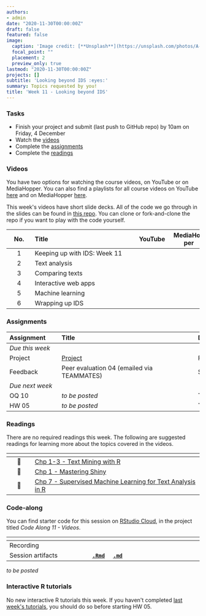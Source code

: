```yaml
---
authors:
- admin
date: "2020-11-30T00:00:00Z"
draft: false
featured: false
image:
  caption: 'Image credit: [**Unsplash**](https://unsplash.com/photos/A-NVHPka9Rk)'
  focal_point: ""
  placement: 2
  preview_only: true
lastmod: "2020-11-30T00:00:00Z"
projects: []
subtitle: 'Looking beyond IDS :eyes:'
summary: Topics requested by you!
title: 'Week 11 - Looking beyond IDS'
---
```


### Tasks

- Finish your project and submit (last push to GitHub repo) by 10am on Friday, 4 December
- Watch the [videos](/post/11-week/#videos)
- Complete the [assignments](/post/11-week/#assignments)
- Complete the [readings](/post/11-week/#readings)

### Videos

You have two options for watching the course videos, on YouTube or on MediaHopper. You can also find a playlists for all course videos on YouTube [here](https://www.youtube.com/playlist?list=PLNUVZZ6hfXX1tyUykCWShOKZdIB0TIhtM) and on MediaHopper [here](https://media.ed.ac.uk/playlist/dedicated/183821961/1_r35z2f16/).

This week's videos have short slide decks. All of the code we go through in the slides can be found in [this repo](https://github.com/mine-cetinkaya-rundel/fm-speeches-covid19). You can clone or fork-and-clone the repo if you want to play with the code yourself.

| <div style="width:50px;text-align:center">No.</div> | <div style="width:250px;text-align:left">Title</div> | <div style="width:80px;text-align:center">YouTube</div> | <div style="width:80px;text-align:center">MediaHopper</div> |  <div style="width:80px;text-align:center">Slides</div> | <div style="width:80px;text-align:center">Length</div> |
|:---:|:---------------------|:-------:|:-----------:|:--------:|:------:|
| 1 | Keeping up with IDS: Week 11 | [<span style='color: red;'><i class='fab fa-youtube fa-lg'></i></span>](https://youtu.be/dOfht-G-_Ms) | [<span style='color: #0A1E3F;'><i class='fas fa-file-video fa-lg'></i></span>](https://media.ed.ac.uk/media/IDS+-+Week+11+-+01+-+Keeping+up+with+IDS/1_cauun6it)  | [<span style='color: #4b5357;'><i class='fas fa-desktop fa-lg'></i></span>](https://ids-s1-20.github.io/slides/week-11/w11-d01-kuwids/w11-d01-kuwids.pdf) | 9:44 | 
| 2 | Text analysis | [<span style='color: red;'><i class='fab fa-youtube fa-lg'></i></span>](https://youtu.be/_YqEHZccujc) | [<span style='color: #0A1E3F;'><i class='fas fa-file-video fa-lg'></i></span>](https://media.ed.ac.uk/media/IDS+-+Week+11+-+02+-+Text+analysis/1_fde8volk)  | [<span style='color: #4b5357;'><i class='fas fa-desktop fa-lg'></i></span>](https://ids-s1-20.github.io/slides/week-11/w11-d02-text-analysis/w11-d02-text-analysis.html) | 43:32 | 
| 3 | Comparing texts | [<span style='color: red;'><i class='fab fa-youtube fa-lg'></i></span>](https://youtu.be/Q79feeFbsxM) | [<span style='color: #0A1E3F;'><i class='fas fa-file-video fa-lg'></i></span>](https://media.ed.ac.uk/media/IDS+-+Week+11+-+03+-+Comparing+texts/1_345gr2x6)  | [<span style='color: #4b5357;'><i class='fas fa-desktop fa-lg'></i></span>](https://ids-s1-20.github.io/slides/week-11/w11-d03-comparing-texts/w11-d03-comparing-texts.html) | 16:26 | 
| 4 | Interactive web apps | [<span style='color: red;'><i class='fab fa-youtube fa-lg'></i></span>](https://youtu.be/gXBEOFWrxsk) | [<span style='color: #0A1E3F;'><i class='fas fa-file-video fa-lg'></i></span>](https://media.ed.ac.uk/media/IDS+-+Week+11+-+04+-+Interactive+web+apps/1_x5w3dqal)  | [<span style='color: #4b5357;'><i class='fas fa-desktop fa-lg'></i></span>](https://ids-s1-20.github.io/slides/week-11/w11-d04-interactive-web-app/w11-d04-interactive-web-app.html) | 22:59 | 
| 5 | Machine learning | [<span style='color: red;'><i class='fab fa-youtube fa-lg'></i></span>](https://youtu.be/IP5skNjwo7A) | [<span style='color: #0A1E3F;'><i class='fas fa-file-video fa-lg'></i></span>](https://media.ed.ac.uk/media/IDS+-+Week+11+-+05+-+Machine+learning/1_iftzg29s)  | [<span style='color: #4b5357;'><i class='fas fa-desktop fa-lg'></i></span>](https://ids-s1-20.github.io/slides/week-11/w11-d05-machine-learning/w11-d05-machine-learning.html) | 41:18 | 
| 6 | Wrapping up IDS | [<span style='color: red;'><i class='fab fa-youtube fa-lg'></i></span>](https://youtu.be/qL1eQ0OmPUw) | [<span style='color: #0A1E3F;'><i class='fas fa-file-video fa-lg'></i></span>](https://media.ed.ac.uk/media/IDS+-+Week+11+-+06+-+Wrapping+up+IDS%21/1_lklhyw15)  | [<span style='color: #4b5357;'><i class='fas fa-desktop fa-lg'></i></span>](https://ids-s1-20.github.io/slides/week-11/w11-d06-wrap-up/w11-d06-wrap-up.html) | 20:42 | 

### Assignments

| <div style="width:120px;text-align:left">Assignment</div> | <div style="width:340px;text-align:left">Title</div> | <div style="width:200px;text-align:left">Due</div> |
|:---|:---|:---|
| *Due this week* | | |
| Project | [Project](/#project)   | Fri, 4 Dec, 10:00 UK |
| Feedback | Peer evaluation 04 (emailed via TEAMMATES) | Sat, 5 Dec, 16:00 UK |
| *Due next week* | | |
| OQ 10 | *to be posted* | Thur, 10 Dec, 16:00 UK |
| HW 05 | *to be posted* | Thur, 10 Dec, 16:00 UK |

### Readings

There are no required readings this week. The following are suggested readings for learning more about the topics covered in the videos.

| <div style="width:50px"></div>  | <div style="width:420px"></div>  |  <div style="width:200px"></div> |
|:---:|:---|:---:|
| :open_book: | [Chp 1-3 - Text Mining with R](https://www.tidytextmining.com/index.html) | Optional |
| :open_book: | [Chp 1 - Mastering Shiny](https://mastering-shiny.org/) | Optional |
| :open_book: | [Chp 7 - Supervised Machine Learning for Text Analysis in R](https://smltar.com/mlclassification.html) | Optional |

### Code-along

You can find starter code for this session on [RStudio Cloud](https://rstudio.cloud/), in the project titled *Code Along 11 - Videos*.

| <div style="width:200px"></div>  | <div style="width:480px"></div>  |
|:---|:---|
| Recording | [<span style="color: red;"><i class="fab fa-youtube fa-lg"></i></span>](https://youtu.be/hpPT7AF-5FY) &nbsp;&nbsp;&nbsp;&nbsp;&nbsp; [<span style="color: #0A1E3F;"><i class="fas fa-file-video fa-lg"></i></span>](https://media.ed.ac.uk/media/IDS+-+Week+11+-+Code+along/1_7ut9fsl9) |
| Session artifacts | [**`.Rmd`**](https://github.com/ids-s1-20/code-along/blob/master/11-code-along/videos.Rmd) &nbsp;&nbsp;&nbsp; [**`.md`**](https://github.com/ids-s1-20/code-along/blob/master/11-code-along/videos.md) |



*to be posted*

### Interactive R tutorials

No new interactive R tutorials this week. If you haven't completed [last week's tutorials](/post/10-week/#interactive-r-tutorials), you should do so before starting HW 05.
